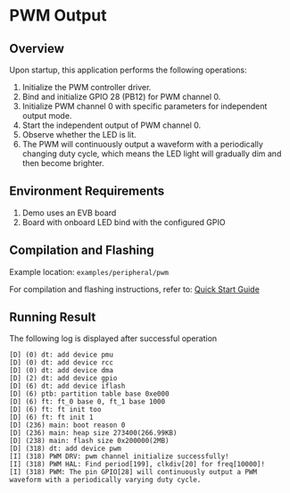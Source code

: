 # PWM Output

## Overview

Upon startup, this application performs the following operations:

1. Initialize the PWM controller driver.
2. Bind and initialize GPIO 28 (PB12) for PWM channel 0.
3. Initialize PWM channel 0 with specific parameters for independent output mode.
4. Start the independent output of PWM channel 0.
5. Observe whether the LED is lit.
6. The PWM will continuously output a waveform with a periodically changing duty cycle, which means the LED light will gradually dim and then become brighter.

## Environment Requirements

1. Demo uses an EVB board
2. Board with onboard LED bind with the configured GPIO

## Compilation and Flashing

Example location: `examples/peripheral/pwm`

For compilation and flashing instructions, refer to: [Quick Start Guide](https://doc.winnermicro.net/w800/en/2.2-beta.2/get_started/index.html)

## Running Result

The following log is displayed after successful operation

```
[D] (0) dt: add device pmu
[D] (0) dt: add device rcc
[D] (0) dt: add device dma
[D] (2) dt: add device gpio
[D] (6) dt: add device iflash
[D] (6) ptb: partition table base 0xe000
[D] (6) ft: ft_0 base 0, ft_1 base 1000
[D] (6) ft: ft init too
[D] (6) ft: ft init 1
[D] (236) main: boot reason 0
[D] (236) main: heap size 273400(266.99KB)
[D] (238) main: flash size 0x200000(2MB)
[D] (318) dt: add device pwm
[I] (318) PWM DRV: pwm channel initialize successfully!
[I] (318) PWM HAL: Find period[199], clkdiv[20] for freq[10000]!
[I] (318) PWM: The pin GPIO[28] will continuously output a PWM waveform with a periodically varying duty cycle.
```
